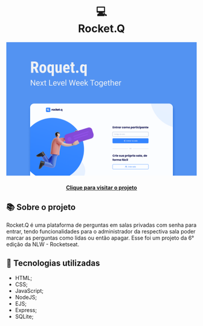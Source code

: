 <h1 align="center">
  💻<br>Rocket.Q
</h1>

![Design preview for the Rocket.Q](./public/images/design-project.png)

<h4 align="center"><a href="https://lucasgabriell97.github.io/rocketq/">Clique para visitar o projeto</a></h4>

## 📚 Sobre o projeto

Rocket.Q é uma plataforma de perguntas em salas privadas com senha para entrar, tendo funcionalidades para o administrador da respectiva sala poder marcar as perguntas como lidas ou então apagar. Esse foi um projeto da 6° edição da NLW - Rocketseat.

## 💼 Tecnologias utilizadas

- HTML;
- CSS;
- JavaScript;
- NodeJS;
- EJS;
- Express;
- SQLite;
